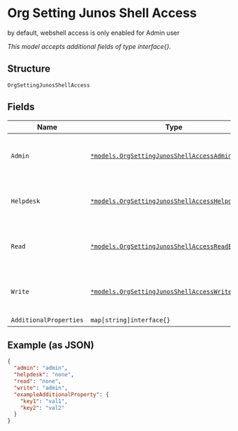 
# Org Setting Junos Shell Access

by default, webshell access is only enabled for Admin user

*This model accepts additional fields of type interface{}.*

## Structure

`OrgSettingJunosShellAccess`

## Fields

| Name | Type | Tags | Description |
|  --- | --- | --- | --- |
| `Admin` | [`*models.OrgSettingJunosShellAccessAdminEnum`](../../doc/models/org-setting-junos-shell-access-admin-enum.md) | Optional | enum: `admin`, `viewer`, `none`<br>**Default**: `"admin"` |
| `Helpdesk` | [`*models.OrgSettingJunosShellAccessHelpdeskEnum`](../../doc/models/org-setting-junos-shell-access-helpdesk-enum.md) | Optional | enum: `admin`, `viewer`, `none`<br>**Default**: `"none"` |
| `Read` | [`*models.OrgSettingJunosShellAccessReadEnum`](../../doc/models/org-setting-junos-shell-access-read-enum.md) | Optional | enum: `admin`, `viewer`, `none`<br>**Default**: `"none"` |
| `Write` | [`*models.OrgSettingJunosShellAccessWriteEnum`](../../doc/models/org-setting-junos-shell-access-write-enum.md) | Optional | enum: `admin`, `viewer`, `none`<br>**Default**: `"admin"` |
| `AdditionalProperties` | `map[string]interface{}` | Optional | - |

## Example (as JSON)

```json
{
  "admin": "admin",
  "helpdesk": "none",
  "read": "none",
  "write": "admin",
  "exampleAdditionalProperty": {
    "key1": "val1",
    "key2": "val2"
  }
}
```

